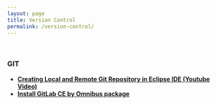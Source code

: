 ```yaml
---
layout: page
title: Version Control
permalink: /version-control/
---
```



<br/>

### GIT


<ul>
    <li><strong><a href="/java_basics/git/eclipse/">Creating Local and Remote Git Repository in Eclipse IDE (Youtube Video)</a></strong></li>
    <li><strong><a href="https://about.gitlab.com/downloads/" rel="nofollow">Install GitLab CE by Omnibus package </a></strong></li>
</ul>
